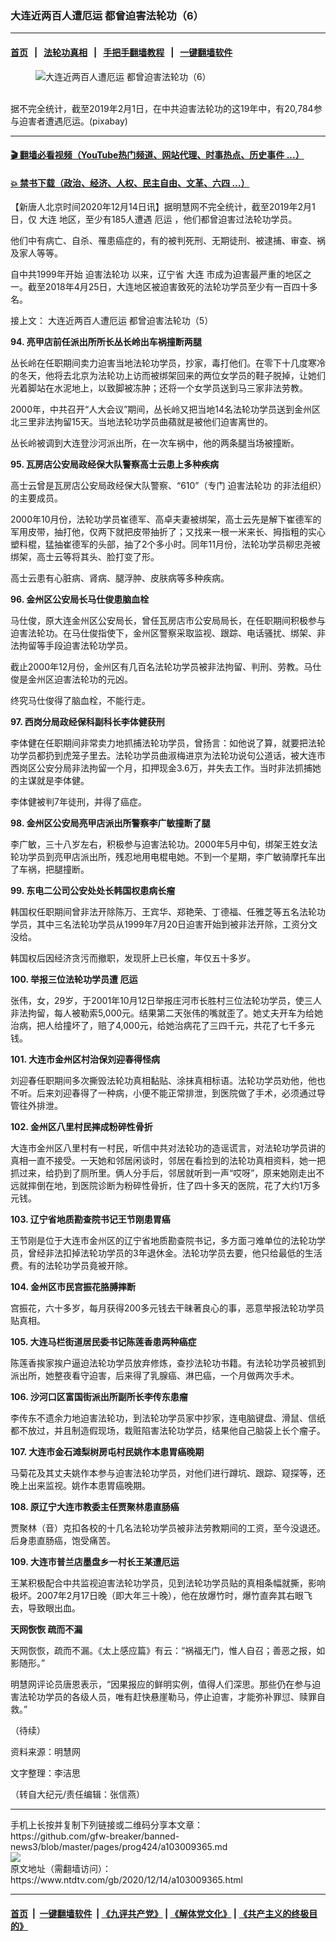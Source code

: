 ### 大连近两百人遭厄运 都曾迫害法轮功（6）
------------------------

#### [首页](https://github.com/gfw-breaker/banned-news3/blob/master/README.md) &nbsp;&nbsp;|&nbsp;&nbsp; [法轮功真相](https://github.com/begood0513/basic/blob/master/README.md)  &nbsp;&nbsp;|&nbsp;&nbsp; [手把手翻墙教程](https://github.com/gfw-breaker/guides/wiki)  &nbsp;&nbsp;|&nbsp;&nbsp; [一键翻墙软件](https://github.com/gfw-breaker/nogfw/blob/master/README.md)  



<div><div class="featured_image">
 <figure>
  <img alt="大连近两百人遭厄运 都曾迫害法轮功（6）" src="https://i.ntdtv.com/assets/uploads/2020/12/2020-12-14_133921-800x450.jpg"/>
 </figure><br/>
 <span class="caption">
  据不完全统计，截至2019年2月1日，在中共迫害法轮功的这19年中，有20,784参与迫害者遭遇厄运。(pixabay)
 </span>
</div>
</div><hr/>

#### [ 🎬  翻墙必看视频（YouTube热门频道、网站代理、时事热点、历史事件 ...）](https://github.com/gfw-breaker/links/blob/master/banned.md)

#### [ 💥  禁书下载（政治、经济、人权、民主自由、文革、六四 ...）](https://github.com/gfw-breaker/books/blob/master/README.md)

<div><div class="post_content" itemprop="articleBody">
 <p>
  【新唐人北京时间2020年12月14日讯】据明慧网不完全统计，截至2019年2月1日，仅
  <ok href="https://www.ntdtv.com/gb/大连.htm">
   大连
  </ok>
  地区，至少有185人遭遇
  <ok href="https://www.ntdtv.com/gb/厄运.htm">
   厄运
  </ok>
  ，他们都曾迫害过法轮功学员。
 </p>
 <p>
  他们中有病亡、自杀、罹患癌症的，有的被判死刑、无期徒刑、被逮捕、审查、祸及家人等等。
 </p>
 <p>
  自中共1999年开始
  <ok href="https://www.ntdtv.com/gb/迫害法轮功.htm">
   迫害法轮功
  </ok>
  以来，辽宁省
  <ok href="https://www.ntdtv.com/gb/大连.htm">
   大连
  </ok>
  市成为迫害最严重的地区之一。截至2018年4月25日，大连地区被迫害致死的法轮功学员至少有一百四十多名。
 </p>
 <p>
  接上文：
  <ok href="https://www.ntdtv.com/gb/2020/09/24/a102948028.html">
   大连近两百人遭厄运 都曾迫害法轮功（5）
  </ok>
 </p>
 <p>
  <strong>
   94. 亮甲店前任派出所所长丛长岭出车祸撞断两腿
  </strong>
 </p>
 <p>
  丛长岭在任职期间卖力迫害当地法轮功学员，抄家，毒打他们。在零下十几度寒冷的冬天，他将去北京为法轮功上访而被绑架回来的两位女学员的鞋子脱掉，让她们光着脚站在水泥地上，以致脚被冻肿；还将一个女学员送到马三家非法劳教。
 </p>
 <p>
  2000年，中共召开“人大会议”期间，丛长岭又把当地14名法轮功学员送到金州区北三里非法拘留15天。当地法轮功学员曲蘋就是被他们迫害离世的。
 </p>
 <p>
  丛长岭被调到大连登沙河派出所，在一次车祸中，他的两条腿当场被撞断。
 </p>
 <p>
  <strong>
   95. 瓦房店公安局政经保大队警察高士云患上多种疾病
  </strong>
 </p>
 <p>
  高士云曾是瓦房店公安局政经保大队警察、“610”（专门
  <ok href="https://www.ntdtv.com/gb/迫害法轮功.htm">
   迫害法轮功
  </ok>
  的非法组织）的主要成员。
 </p>
 <p>
  2000年10月份，法轮功学员崔德军、高卓夫妻被绑架，高士云先是解下崔德军的军用皮带，抽打他，仅两下就把皮带抽折了；又找来一根一米来长、拇指粗的实心塑料棍，猛抽崔德军的头部，抽了2个多小时。同年11月份，法轮功学员柳忠尧被绑架，高士云等将其头、脸打变了形。
 </p>
 <p>
  高士云患有心脏病、肾病、腿浮肿、皮肤病等多种疾病。
 </p>
 <p>
  <strong>
   96. 金州区公安局长马仕俊患脑血栓
  </strong>
 </p>
 <p>
  马仕俊，原大连金州区公安局长，曾任瓦房店市公安局局长，在任职期间积极参与迫害法轮功。在马仕俊指使下，金州区警察采取监视、跟踪、电话骚扰、绑架、非法拘留等手段迫害法轮功学员。
 </p>
 <p>
  截止2000年12月份，金州区有几百名法轮功学员被非法拘留、判刑、劳教。马仕俊是金州区迫害法轮功的元凶。
 </p>
 <p>
  终究马仕俊得了脑血栓，不能行走。
 </p>
 <p>
  <strong>
   97. 西岗分局政经保科副科长李体健获刑
  </strong>
 </p>
 <p>
  李体健在任职期间非常卖力地抓捕法轮功学员，曾扬言：如他说了算，就要把法轮功学员都扔到虎笼子里去。法轮功学员曲淑梅进京为法轮功说句公道话，被大连市西岗区公安分局非法拘留一个月，扣押现金3.6万，并失去工作。当时非法抓捕她的主谋就是李体健。
 </p>
 <p>
  李体健被判7年徒刑，并得了癌症。
 </p>
 <p>
  <strong>
   98. 金州区公安局亮甲店派出所警察李广敏撞断了腿
  </strong>
 </p>
 <p>
  李广敏，三十八岁左右，积极参与迫害法轮功。2000年5月中旬，绑架王姓女法轮功学员到亮甲店派出所，残忍地用电棍电她。不到一个星期，李广敏骑摩托车出了车祸，把腿撞断。
 </p>
 <p>
  <strong>
   99. 东电二公司公安处处长韩国权患病长瘤
  </strong>
 </p>
 <p>
  韩国权任职期间曾非法开除陈万、王宾华、郑艳荣、丁德福、任雅芝等五名法轮功学员，其中三名法轮功学员从1999年7月20日迫害开始到被非法开除，工资分文没给。
 </p>
 <p>
  韩国权后因经济贪污而撤职，发现肝上已长瘤，年仅五十多岁。
 </p>
 <p>
  <strong>
   100. 举报三位法轮功学员遭
   <ok href="https://www.ntdtv.com/gb/厄运.htm">
    厄运
   </ok>
  </strong>
 </p>
 <p>
  张伟，女，29岁，于2001年10月12日举报庄河市长胜村三位法轮功学员，使三人非法拘留，每人被勒索5,000元。结果第二天张伟的嘴就歪了。她丈夫开车为给她治病，把人给撞坏了，赔了4,000元，给她治病花了三四千元，共花了七千多元钱。
 </p>
 <p>
  <strong>
   101. 大连市金州区村治保刘迎春得怪病
  </strong>
 </p>
 <p>
  刘迎春任职期间多次撕毁法轮功真相黏贴、涂抹真相标语。法轮功学员劝他，他也不听。后来刘迎春得了一种病，小便不能正常排泄，到医院做了手术，必须通过导管往外排泄。
 </p>
 <p>
  <strong>
   102. 金州区八里村民摔成粉碎性骨折
  </strong>
 </p>
 <p>
  大连市金州区八里村有一村民，听信中共对法轮功的造谣谎言，对法轮功学员讲的真相一直不接受。一天她和邻居闲谈时，邻居在看捡到的法轮功真相资料，她一把抓过来，给扔到了厕所里。俩人分手后，邻居就听到一声“哎呀”，原来她刚走出不远就摔倒在地，到医院诊断为粉碎性骨折，住了四十多天的医院，花了大约1万多元钱。
 </p>
 <p>
  <strong>
   103. 辽宁省地质勘查院书记王节刚患胃癌
  </strong>
 </p>
 <p>
  王节刚是位于大连市金州区的辽宁省地质勘查院书记，多方面刁难单位的法轮功学员，曾经非法扣掉法轮功学员的3年退休金。法轮功学员去要，他只给最低的生活费。有的法轮功学员竟被开除。
 </p>
 <p>
  <strong>
   104. 金州区市民宫振花胳膊摔断
  </strong>
 </p>
 <p>
  宫振花，六十多岁，每月获得200多元钱去干昧著良心的事，恶意举报法轮功学员贴真相。
 </p>
 <p>
  <strong>
   105. 大连马栏街道居民委书记陈莲香患两种癌症
  </strong>
 </p>
 <p>
  陈莲香挨家挨户逼迫法轮功学员放弃修炼，查抄法轮功书籍。有法轮功学员被抓到派出所，她整夜看守迫害，后来得了乳腺癌、淋巴癌，一个月做两次手术。
 </p>
 <p>
  <strong>
   106. 沙河口区富国街派出所副所长李传东患瘤
  </strong>
 </p>
 <p>
  李传东不遗余力地迫害法轮功，到法轮功学员家中抄家，连电脑键盘、滑鼠、信纸都不放过，并且制造假现场，栽赃陷害法轮功学员，结果他自己脑袋上长个瘤子。
 </p>
 <p>
  <strong>
   107. 大连市金石滩梨树房屯村民姚作本患胃癌晚期
  </strong>
 </p>
 <p>
  马菊花及其丈夫姚作本参与迫害法轮功学员，对他们进行蹲坑、跟踪、窥探等，还晚上出来监视。姚作本患胃癌晚期。
 </p>
 <p>
  <strong>
   108. 原辽宁大连市教委主任贾聚林患直肠癌
  </strong>
 </p>
 <p>
  贾聚林（音）克扣各校的十几名法轮功学员被非法劳教期间的工资，至今没退还。后身患直肠癌，饱受痛苦。
 </p>
 <p>
  <strong>
   109. 大连市普兰店墨盘乡一村长王某遭厄运
  </strong>
 </p>
 <p>
  王某积极配合中共监视迫害法轮功学员，见到法轮功学员贴的真相条幅就撕，影响极坏。2007年2月17日晚（即大年三十晚），他在放爆竹时，爆竹直奔其右眼飞去，导致眼出血。
 </p>
 <p>
  <strong>
   天网恢恢 疏而不漏
  </strong>
 </p>
 <p>
  天网恢恢，疏而不漏。《太上感应篇》有云：“祸福无门，惟人自召；善恶之报，如影随形。”
 </p>
 <p>
  明慧网评论员唐恩表示，“因果报应的鲜明实例，值得人们深思。那些仍在参与迫害法轮功学员的各级人员，唯有赶快悬崖勒马，停止迫害，才能弥补罪愆、赎罪自救。”
 </p>
 <p>
  （待续）
 </p>
 <p>
  资料来源：明慧网
 </p>
 <p>
  文字整理：李洁思
 </p>
 <p>
  （转自大纪元/责任编辑：张信燕）
 </p>
 <div class="single_ad">
 </div>
</div>
</div>
<hr/>
手机上长按并复制下列链接或二维码分享本文章：<br/>
https://github.com/gfw-breaker/banned-news3/blob/master/pages/prog424/a103009365.md <br/>
<a href='https://github.com/gfw-breaker/banned-news3/blob/master/pages/prog424/a103009365.md'><img src='https://github.com/gfw-breaker/banned-news3/blob/master/pages/prog424/a103009365.md.png'/></a> <br/>
原文地址（需翻墙访问）：https://www.ntdtv.com/gb/2020/12/14/a103009365.html


------------------------
#### [首页](https://github.com/gfw-breaker/banned-news3/blob/master/README.md) &nbsp;|&nbsp; [一键翻墙软件](https://github.com/gfw-breaker/nogfw/blob/master/README.md) &nbsp;| [《九评共产党》](https://github.com/gfw-breaker/9ping.md/blob/master/README.md#九评之一评共产党是什么) | [《解体党文化》](https://github.com/gfw-breaker/jtdwh.md/blob/master/README.md) | [《共产主义的终极目的》](https://github.com/gfw-breaker/gczydzjmd.md/blob/master/README.md)


<img src='http://gfw-breaker.win/banned-news3/pages/prog424/a103009365.md' width='0px' height='0px'/>